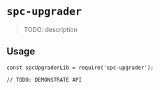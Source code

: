 # `spc-upgrader`

> TODO: description

## Usage

```
const spcUpgraderLib = require('spc-upgrader');

// TODO: DEMONSTRATE API
```

